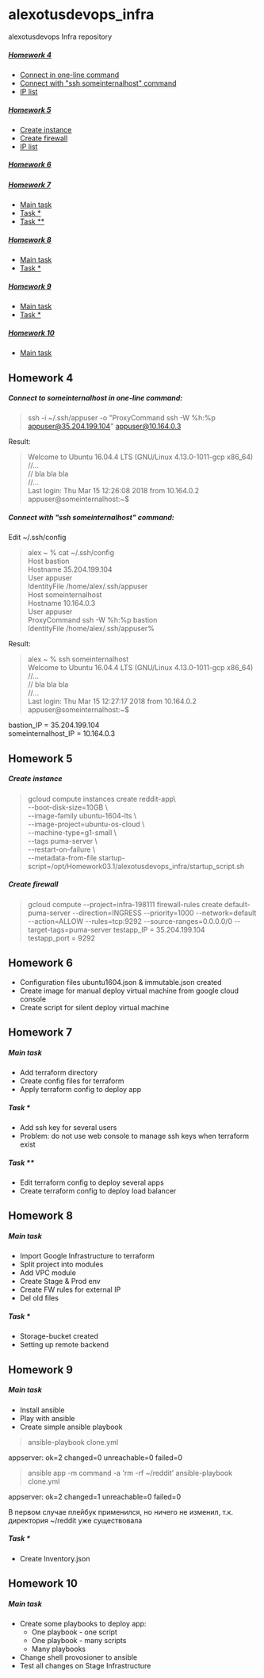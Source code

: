 # alexotusdevops_infra
alexotusdevops Infra repository

##### [Homework 4](#hw4) 
 * [Connect in one-line command](#hw41)  
 * [Connect with "ssh someinternalhost" command](#hw42) 
 * [IP list](#hw43) 
##### [Homework 5](#hw5) 
 * [Create instance](#hw51)  
 * [Create firewall](#hw52)  
 * [IP list](#hw53) 
##### [Homework 6](#hw6)  
##### [Homework 7](#hw7)  
 * [Main task](#hw71)  
 * [Task \*](#hw72)  
 * [Task \**](#hw73)  
##### [Homework 8](#hw8)  
 * [Main task](#hw81)  
 * [Task \*](#hw82)  
##### [Homework 9](#hw9)  
 * [Main task](#hw91)  
 * [Task \*](#hw92)  
##### [Homework 10](#hw10)  
 * [Main task](#hw101)  

<a name="hw4"></a>
## Homework 4
<a name="hw41"></a>
##### Connect to someinternalhost in one-line command:
> ssh -i ~/.ssh/appuser -o "ProxyCommand ssh -W %h:%p appuser@35.204.199.104" appuser@10.164.0.3
> > 
Result:
>    Welcome to Ubuntu 16.04.4 LTS (GNU/Linux 4.13.0-1011-gcp x86_64)  
    //...  
    // bla bla bla  
    //...  
    Last login: Thu Mar 15 12:26:08 2018 from 10.164.0.2  
    appuser@someinternalhost:~$  
>

<a name="hw42"></a>
##### Connect with "ssh someinternalhost" command:
Edit ~/.ssh/config  
> alex ~ % cat ~/.ssh/config  
Host bastion  
Hostname 35.204.199.104  
User appuser  
IdentityFile /home/alex/.ssh/appuser  
Host someinternalhost  
Hostname 10.164.0.3  
User appuser  
ProxyCommand ssh -W %h:%p bastion  
IdentityFile /home/alex/.ssh/appuser% 

Result:

>    alex ~ % ssh someinternalhost  
    Welcome to Ubuntu 16.04.4 LTS (GNU/Linux 4.13.0-1011-gcp x86_64)  
    //...  
    // bla bla bla  
    //...  
    Last login: Thu Mar 15 12:27:17 2018 from 10.164.0.2  
    appuser@someinternalhost:~$   


<a name="hw43"></a>
bastion_IP = 35.204.199.104  
someinternalhost_IP = 10.164.0.3

<a name="hw5"></a>
## Homework 5
<a name="hw51"></a>
##### Create instance
> gcloud compute instances create reddit-app\  
--boot-disk-size=10GB \  
--image-family ubuntu-1604-lts \  
--image-project=ubuntu-os-cloud \  
--machine-type=g1-small \  
--tags puma-server \  
--restart-on-failure \  
--metadata-from-file startup-script=/opt/Homework03.1/alexotusdevops_infra/startup_script.sh  
<a name="hw52"></a>
##### Create firewall
> gcloud compute --project=infra-198111 firewall-rules create default-puma-server --direction=INGRESS --priority=1000 --network=default --action=ALLOW --rules=tcp:9292 --source-ranges=0.0.0.0/0 --target-tags=puma-server
<a name="hw53"></a>
testapp_IP = 35.204.199.104  
testapp_port = 9292

<a name="hw6"></a>
## Homework 6

 - Configuration files ubuntu1604.json & immutable.json created  
 - Create image for manual deploy virtual machine from google cloud console  
 - Create script for silent deploy virtual machine  

<a name="hw7"></a>
## Homework 7
<a name="hw71"></a>
##### Main task

 - Add terraform directory  
 - Create config files for terraform  
 - Apply terraform config to deploy app   
<a name="hw72"></a>
##### Task *

 - Add ssh key for several users  
 - Problem: do not use web console to manage ssh keys when terraform exist  
<a name="hw73"></a>
##### Task **

 - Edit terraform config to deploy several apps  
 - Create terraform config to deploy load balancer  

<a name="hw8"></a>
## Homework 8
<a name="hw81"></a>
##### Main task
 - Import Google Infrastructure to terraform
 - Split project into modules
 - Add VPC module
 - Create Stage & Prod env
 - Create FW rules for external IP
 - Del old files
<a name="hw82"></a>
##### Task *
 - Storage-bucket created
 - Setting up remote backend

<a name="hw9"></a>
## Homework 9
<a name="hw91"></a>
##### Main task
 - Install ansible
 - Play with ansible
 - Create simple ansible playbook
> ansible-playbook clone.yml

appserver: ok=2 changed=0 unreachable=0 failed=0
> ansible app -m command -a 'rm -rf ~/reddit'
> ansible-playbook clone.yml

appserver: ok=2 changed=1 unreachable=0 failed=0

В первом случае плейбук применился, но ничего не изменил, т.к. директория ~/reddit уже существовала

<a name="hw92"></a>
##### Task *
 - Create Inventory.json 

<a name="hw101"></a>
## Homework 10
##### Main task
 - Create some playbooks to deploy app:  
   - One playbook - one script  
   - One playbook - many scripts  
   - Many playbooks  
 - Change shell provosioner to ansible  
 - Test all changes on Stage Infrastructure  
